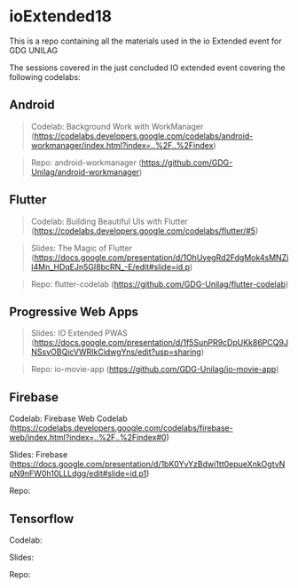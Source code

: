 # ioExtended18
This is a repo containing all the materials used in the io Extended event for GDG UNILAG

The sessions covered in the just concluded IO extended event covering the following codelabs:

## Android

> Codelab: Background Work with WorkManager (https://codelabs.developers.google.com/codelabs/android-workmanager/index.html?index=..%2F..%2Findex)

> Repo: android-workmanager (https://github.com/GDG-Unilag/android-workmanager)


## Flutter

> Codelab: Building Beautiful UIs with Flutter (https://codelabs.developers.google.com/codelabs/flutter/#5)

> Slides: The Magic of Flutter (https://docs.google.com/presentation/d/1OhUyegRd2FdgMok4sMNZil4Mn_HDqEJn5GI8bcRN_-E/edit#slide=id.p)

> Repo: flutter-codelab (https://github.com/GDG-Unilag/flutter-codelab)

## Progressive Web Apps

> Slides: IO Extended PWAS (https://docs.google.com/presentation/d/1f5SunPR9cDpUKk86PCQ9JNSsvOBQicVWRIkCidwgYns/edit?usp=sharing)

> Repo: io-movie-app (https://github.com/GDG-Unilag/io-movie-app)

## Firebase

Codelab: Firebase Web Codelab (https://codelabs.developers.google.com/codelabs/firebase-web/index.html?index=..%2F..%2Findex#0)

Slides: Firebase (https://docs.google.com/presentation/d/1bK0YvYzBdwi1tt0epueXnkOgtvNpN9nFW0h10LLLdgg/edit#slide=id.p1)

Repo: 

## Tensorflow

Codelab: 

Slides:

Repo: 



